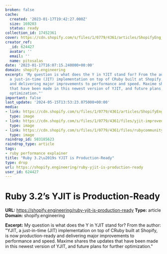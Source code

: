 ```yaml
---
broken: false
cache:
  created: '2023-01-17T19:42:27.000Z'
  size: 169203
  status: ready
collection_id: 17452361
cover: https://cdn.shopify.com/s/files/1/0779/4361/articles/ShopifyEng_BlogIllustrations_211008_216ppi_02_TryOutYJITforFasterRubying.jpg?v=1673882706
creator_ref:
  _id: 624427
  avatar: ''
  email: ''
  name: pitosalas
date: '2023-01-17T16:07:15.240000+00:00'
domain: shopify.engineering
excerpt: 'My question is what does the Y in YJIT stand for? From the author: "YJIT,
  a just-in-time (JIT) implementation on top of CRuby built at Shopify, is now production-ready
  and delivering major improvements to performance and speed. Maxime shares the updates
  that have been made in this newest version of YJIT, and future plans for further
  optimization."'
important: false
last_update: '2024-05-15T13:53:23.075000+00:00'
media:
- link: https://cdn.shopify.com/s/files/1/0779/4361/articles/ShopifyEng_BlogIllustrations_211008_216ppi_02_TryOutYJITforFasterRubying.jpg?v=1673882706
  type: image
- link: https://cdn.shopify.com/s/files/1/0779/4361/files/yjit-improved_performance.png?format=jpg&quality=90&v=1673883706
  type: image
- link: https://cdn.shopify.com/s/files/1/0779/4361/files/rubycommunity2.png?format=jpg&quality=90&v=1673885549
  type: image
raindrop_id: 503185623
raindrop_type: article
tags:
- ruby performance explainer
title: "Ruby 3.2\u2019s YJIT is Production-Ready"
type: drop
url: https://shopify.engineering/ruby-yjit-is-production-ready
user_id: 624427
---
```


# Ruby 3.2’s YJIT is Production-Ready

**URL:** https://shopify.engineering/ruby-yjit-is-production-ready
**Type:** article
**Domain:** shopify.engineering

**Excerpt:** My question is what does the Y in YJIT stand for? From the author: "YJIT, a just-in-time (JIT) implementation on top of CRuby built at Shopify, is now production-ready and delivering major improvements to performance and speed. Maxime shares the updates that have been made in this newest version of YJIT, and future plans for further optimization."
